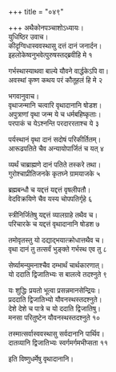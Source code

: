 +++
title = "०४९"

+++
अथैकोनपञ्चाशोऽध्यायः।  
युधिष्ठिर उवाच।  
कीदृग्विधास्ववस्थासु दत्तं दानं जनार्दन।  
इहलोकेष्वनुभवेत्पुरुषस्तद्ब्रवीहि मे १

गर्भस्थास्याथवा बाल्ये यौवने वार्द्धकेऽपि वा।  
अवस्थां कृष्ण कथय परं कौतूहलं हि मे २

भगवानुवाच।  
वृथाजन्मानि चत्वारि वृथादानानि षोडश।  
अपुत्राणां वृथा जन्म ये च धर्मबहिष्कृताः।  
परपाकं च येऽश्नन्ति परदाररताश्च ये ३

पर्यस्थानं वृथा दानं सदोषं परिकीर्तितम्।  
आरूढपतिते चैव अन्यायोपार्जितं च यत् ४

व्यर्थं चाब्राह्मणे दानं पतिते तस्करे तथा।  
गुरोश्चाप्रीतिजनके कृतघ्ने ग्रामयाजके ५

ब्रह्मबन्धौ च यद्दत्तं यद्दत्तं वृषलीपतौ।  
वेदविक्रयिणे चैव यस्य चोपपतिर्गृहे ६

स्त्रीनिर्जितेषु यद्दत्तं व्यालग्राहे तथैव च।  
परिचारके च यद्दत्तं वृथादानानि षोडश ७

तमोवृतस्तु यो दद्याद्भयात्क्रोधात्तथैव च।  
वृथा दानं तु तत्सर्वं भुङ्क्ते गर्भस्थ एव तु ८

सेर्ष्यामन्युमनाश्चैव दम्भार्थं चार्थकारणात्।  
यो ददाति द्विजातिभ्यः स बालत्वे तदश्नुते ९

यः शुद्धिः प्रयतो भूत्वा प्रसन्नमानसेन्द्रियः।  
प्रददाति द्विजातिभ्यो यौवनस्थस्तदश्नुते।  
देशे देशे च पात्रे च यो ददाति द्विजातिषु।  
मनसा परितुष्टेन यौवनस्थस्तदश्नुते १०

तस्मात्सर्वास्ववस्थासु सर्वदानानि पार्थिव।  
दातव्यानि द्विजातिभ्यः स्वर्गमर्गमभीप्सता ११

इति विष्णुधर्मेषु वृथादानानि।  
